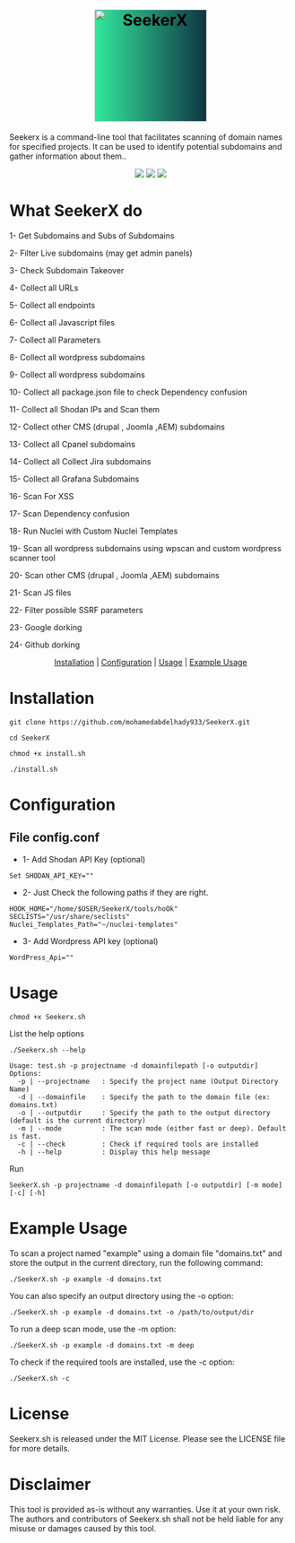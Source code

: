 <h1 align="center">
  <img src="" alt="SeekerX" width="200px" style="background:linear-gradient(to right, #34e89e, #0f3443);color:black">
  <br>
</h1>
 <p align=""> Seekerx is a command-line tool that facilitates scanning of domain names for specified projects. It can be used to identify potential subdomains and gather information about them.. </p>

<p align="center">
<a href="https://opensource.org/licenses/MIT"><img src="https://img.shields.io/badge/license-MIT-_red.svg"></a>
<a href="https://github.com/mohamedabdelhady933/SeekerX/issues"><img src="https://img.shields.io/badge/contributions-welcome-brightgreen.svg?style=flat"></a>
<img src="https://img.shields.io/badge/BashScript-blue">
</p>

<!----------------------------------------------------------About------------------------------------------------------------------>
# What SeekerX do

<p align=""> 1- Get Subdomains and Subs of Subdomains</p>
<p align=""> 2- Filter Live subdomains (may get admin panels) </p>
<p align=""> 3- Check Subdomain Takeover </p>
<p align=""> 4- Collect all URLs </p>
<p align=""> 5- Collect all endpoints </p>
<p align=""> 6- Collect all Javascript files </p>
<p align=""> 7- Collect all Parameters </p>
<p align=""> 8- Collect all wordpress subdomains </p>
<p align=""> 9- Collect all wordpress subdomains </p>
<p align=""> 10- Collect all package.json file to check Dependency confusion </p>
<p align=""> 11- Collect all Shodan IPs and Scan them </p>
<p align=""> 12- Collect other CMS (drupal , Joomla ,AEM) subdomains</p>
<p align=""> 13- Collect all Cpanel subdomains </p>
<p align=""> 14- Collect all Collect Jira subdomains </p>
<p align=""> 15- Collect all Grafana Subdomains</p>
<p align=""> 16- Scan For XSS </p>
<p align=""> 17- Scan Dependency confusion </p>
<p align=""> 18- Run Nuclei with Custom Nuclei Templates </p>
<p align=""> 19- Scan all wordpress subdomains using wpscan and custom wordpress scanner tool </p>
<p align=""> 20- Scan other CMS (drupal , Joomla ,AEM) subdomains </p>
<p align=""> 21- Scan JS files </p>
<p align=""> 22- Filter possible SSRF parameters </p>
<p align=""> 23- Google dorking </p>
<p align=""> 24- Github dorking </p>

<!------------------------------------------------------------------Installation---------------------------------------------------->
<p align="center">
  <a href="#installation">Installation</a> |
  <a href="#configuration">Configuration</a> |
  <a href="#usage">Usage</a> |
  <a href="#example-usage">Example Usage</a> 
</p>



# Installation

```
git clone https://github.com/mohamedabdelhady933/SeekerX.git

cd SeekerX

chmod +x install.sh

./install.sh
```

<!--------------------------------------------------------------Configuration-------------------------------------------------------->

# Configuration

## File config.conf

* 1- Add Shodan API Key   (optional)
  
```
Set SHODAN_API_KEY=""
```

* 2- Just Check the following paths if they are right.

```
HOOK_HOME="/home/$USER/SeekerX/tools/hoOk"
SECLISTS="/usr/share/seclists"
Nuclei_Templates_Path="~/nuclei-templates"
```

* 3- Add Wordpress API key  (optional)
```
WordPress_Api=""
```

<!-------------------------------------------------------------------Usage------------------------------------------------------------->

# Usage 


```
chmod +x Seekerx.sh
```

List the help options

```
./Seekerx.sh --help

Usage: test.sh -p projectname -d domainfilepath [-o outputdir]
Options:
  -p | --projectname   : Specify the project name (Output Directory Name)
  -d | --domainfile    : Specify the path to the domain file (ex: domains.txt)
  -o | --outputdir     : Specify the path to the output directory (default is the current directory)
  -m | --mode          : The scan mode (either fast or deep). Default is fast.
  -c | --check         : Check if required tools are installed
  -h | --help          : Display this help message

```

Run 

```
SeekerX.sh -p projectname -d domainfilepath [-o outputdir] [-m mode] [-c] [-h]

```

<!------------------------------------------------------------------Example Usage---------------------------------------------------->
# Example Usage

To scan a project named "example" using a domain file "domains.txt" and store the output in the current directory, run the following command:

```
./SeekerX.sh -p example -d domains.txt
```

You can also specify an output directory using the -o option:

```
./SeekerX.sh -p example -d domains.txt -o /path/to/output/dir
```

To run a deep scan mode, use the -m option:

```
./SeekerX.sh -p example -d domains.txt -m deep
```

To check if the required tools are installed, use the -c option:

```
./SeekerX.sh -c
```


# License
Seekerx.sh is released under the MIT License. Please see the LICENSE file for more details.

# Disclaimer
This tool is provided as-is without any warranties. Use it at your own risk. The authors and contributors of Seekerx.sh shall not be held liable for any misuse or damages caused by this tool.



